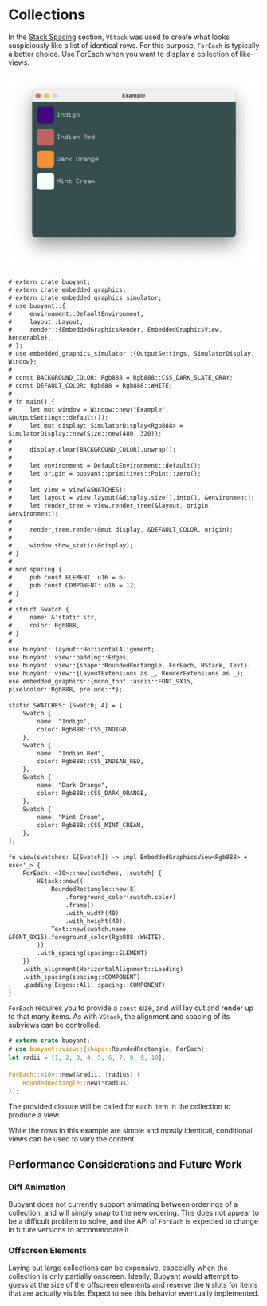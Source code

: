 # Collections

In the [Stack Spacing](./stack-spacing.md) section, `VStack` was used to create what looks
suspiciously like a list of identical rows. For this purpose, `ForEach` is typically a
better choice. Use ForEach when you want to display a collection of like-views.

![ForEach](./images/foreach.png)

```rust,no_run
# extern crate buoyant;
# extern crate embedded_graphics;
# extern crate embedded_graphics_simulator;
# use buoyant::{
#     environment::DefaultEnvironment,
#     layout::Layout,
#     render::{EmbeddedGraphicsRender, EmbeddedGraphicsView, Renderable},
# };
# use embedded_graphics_simulator::{OutputSettings, SimulatorDisplay, Window};
# 
# const BACKGROUND_COLOR: Rgb888 = Rgb888::CSS_DARK_SLATE_GRAY;
# const DEFAULT_COLOR: Rgb888 = Rgb888::WHITE;
# 
# fn main() {
#     let mut window = Window::new("Example", &OutputSettings::default());
#     let mut display: SimulatorDisplay<Rgb888> = SimulatorDisplay::new(Size::new(480, 320));
# 
#     display.clear(BACKGROUND_COLOR).unwrap();
# 
#     let environment = DefaultEnvironment::default();
#     let origin = buoyant::primitives::Point::zero();
# 
#     let view = view(&SWATCHES);
#     let layout = view.layout(&display.size().into(), &environment);
#     let render_tree = view.render_tree(&layout, origin, &environment);
# 
#     render_tree.render(&mut display, &DEFAULT_COLOR, origin);
# 
#     window.show_static(&display);
# }
# 
# mod spacing {
#     pub const ELEMENT: u16 = 6;
#     pub const COMPONENT: u16 = 12;
# }
# 
# struct Swatch {
#     name: &'static str,
#     color: Rgb888,
# }
#
use buoyant::layout::HorizontalAlignment;
use buoyant::view::padding::Edges;
use buoyant::view::{shape::RoundedRectangle, ForEach, HStack, Text};
use buoyant::view::{LayoutExtensions as _, RenderExtensions as _};
use embedded_graphics::{mono_font::ascii::FONT_9X15, pixelcolor::Rgb888, prelude::*};

static SWATCHES: [Swatch; 4] = [
    Swatch {
        name: "Indigo",
        color: Rgb888::CSS_INDIGO,
    },
    Swatch {
        name: "Indian Red",
        color: Rgb888::CSS_INDIAN_RED,
    },
    Swatch {
        name: "Dark Orange",
        color: Rgb888::CSS_DARK_ORANGE,
    },
    Swatch {
        name: "Mint Cream",
        color: Rgb888::CSS_MINT_CREAM,
    },
];

fn view(swatches: &[Swatch]) -> impl EmbeddedGraphicsView<Rgb888> + use<'_> {
    ForEach::<10>::new(swatches, |swatch| {
        HStack::new((
            RoundedRectangle::new(8)
                .foreground_color(swatch.color)
                .frame()
                .with_width(40)
                .with_height(40),
            Text::new(swatch.name, &FONT_9X15).foreground_color(Rgb888::WHITE),
        ))
        .with_spacing(spacing::ELEMENT)
    })
    .with_alignment(HorizontalAlignment::Leading)
    .with_spacing(spacing::COMPONENT)
    .padding(Edges::All, spacing::COMPONENT)
}
```

`ForEach` requires you to provide a `const` size, and will lay out and render up to that
many items. As with `VStack`, the alignment and spacing of its subviews can be controlled.

```rust
# extern crate buoyant;
# use buoyant::view::{shape::RoundedRectangle, ForEach};
let radii = [1, 2, 3, 4, 5, 6, 7, 8, 9, 10];

ForEach::<10>::new(&radii, |radius| {
    RoundedRectangle::new(*radius)
});
```

The provided closure will be called for each item in the collection to produce a view.

While the rows in this example are simple and mostly identical, conditional views can be
used to vary the content.

## Performance Considerations and Future Work

### Diff Animation

Buoyant does not currently support animating between orderings of a collection, and
will simply snap to the new ordering. This does not appear to be a difficult problem to
solve, and the API of `ForEach` is expected to change in future versions to accommodate it.

### Offscreen Elements

Laying out large collections can be expensive, especially when the collection is only
partially onscreen. Ideally, Buoyant would attempt to guess at the size of the offscreen
elements and reserve the `N` slots for items that are actually visible. Expect to see this
behavior eventually implemented.
